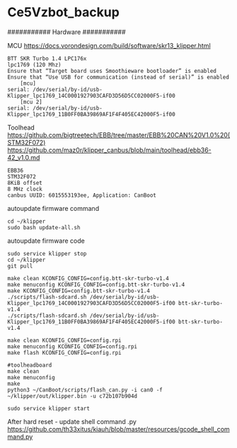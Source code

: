 # Ce5Vzbot_backup
########### Hardware ###########

MCU
https://docs.vorondesign.com/build/software/skr13_klipper.html
~~~~~~~~~~~~~
BTT SKR Turbo 1.4 LPC176x
lpc1769 (120 Mhz)
Ensure that “Target board uses Smoothieware bootloader” is enabled
Ensure that “Use USB for communication (instead of serial)” is enabled
	[mcu]
serial: /dev/serial/by-id/usb-Klipper_lpc1769_14C0001927903CAFD3D56D5CC02000F5-if00
	[mcu 2]
serial: /dev/serial/by-id/usb-Klipper_lpc1769_11B0FF0BA39869AF1F4F405EC42000F5-if00
~~~~~~~~~~~~~~~~~~~
Toolhead
https://github.com/bigtreetech/EBB/tree/master/EBB%20CAN%20V1.0%20(STM32F072)
https://github.com/maz0r/klipper_canbus/blob/main/toolhead/ebb36-42_v1.0.md
	
	EBB36 
	STM32F072
	8KiB offset
	8 MHz clock
	canbus UUID: 6015553193ee, Application: CanBoot

autoupdate firmware command
~~~~~~~~~~~~~~~~~~~~~
cd ~/klipper
sudo bash update-all.sh
~~~~~~~~~~~~~~~~~~~~~~
autoupdate firmware code
~~~~~~~~~~~~~~~~~~~~~~
sudo service klipper stop
cd ~/klipper
git pull

make clean KCONFIG_CONFIG=config.btt-skr-turbo-v1.4
make menuconfig KCONFIG_CONFIG=config.btt-skr-turbo-v1.4
make KCONFIG_CONFIG=config.btt-skr-turbo-v1.4
./scripts/flash-sdcard.sh /dev/serial/by-id/usb-Klipper_lpc1769_14C0001927903CAFD3D56D5CC02000F5-if00 btt-skr-turbo-v1.4
./scripts/flash-sdcard.sh /dev/serial/by-id/usb-Klipper_lpc1769_11B0FF0BA39869AF1F4F405EC42000F5-if00 btt-skr-turbo-v1.4

make clean KCONFIG_CONFIG=config.rpi
make menuconfig KCONFIG_CONFIG=config.rpi
make flash KCONFIG_CONFIG=config.rpi

#toolheadboard
make clean 
make menuconfig 
make 
python3 ~/CanBoot/scripts/flash_can.py -i can0 -f ~/klipper/out/klipper.bin -u c72b107b904d

sudo service klipper start
~~~~~~~~~~~~~~~~~~~~~~~~~~
After hard reset - update shell command .py https://github.com/th33xitus/kiauh/blob/master/resources/gcode_shell_command.py
